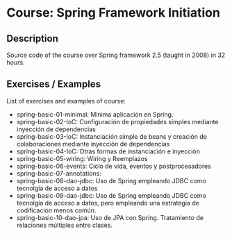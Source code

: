 # Course: Spring Framework Initiation

## Description

Source code of the course over Spring framework 2.5 (taught in 2008) in 32 hours.

## Exercises / Examples

List of exercises and examples of course:

- spring-basic-01-minimal: Mínima aplicación en Spring.
- spring-basic-02-IoC: Configuración de propiedades simples mediante inyección de dependencias
- spring-basic-03-IoC: Instanciación simple de beans y creación de colaboraciones mediante inyección de dependencias
- spring-basic-04-IoC: Otras formas de instanciación e inyección
- spring-basic-05-wiring: Wiring y Reemplazos
- spring-basic-06-events: Ciclo de vida, eventos y postprocesadores
- spring-basic-07-annotations:
- spring-basic-08-dao-jdbc: Uso de Spring empleando JDBC como tecnolgía de acceso a datos
- spring-basic-09-dao-jdbc: Uso de Spring empleando JDBC como tecnolgía de acceso a datos, pero empleando una estrategia de codificación menos común.
- spring-basic-10-dao-jpa: Uso de JPA con Spring. Tratamiento de relaciones múltiples entre clases.
